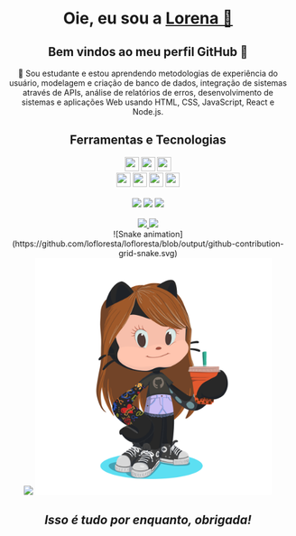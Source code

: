 <div>
  
  <h1 align="center">
    Oie, eu sou a 
    <a href="https://www.linkedin.com/in/lofloresta/">Lorena 🌸</a>
  </h1>
  <h2 align="center">Bem vindos ao meu perfil GitHub 👋</h2>
  <p align="center">
  🌱 Sou estudante e estou aprendendo metodologias de experiência do usuário, modelagem e criação de banco de dados, integração de sistemas através de APIs, análise de relatórios de erros, desenvolvimento de sistemas e aplicações Web usando HTML, CSS, JavaScript, React e Node.js. 
  </p>
</div>

<div align="center">
<h2>Ferramentas e Tecnologias</h2>
<img src="https://cdn.jsdelivr.net/gh/devicons/devicon/icons/html5/html5-original-wordmark.svg" height ="25px" width = "25px" />
<img src="https://cdn.jsdelivr.net/gh/devicons/devicon/icons/css3/css3-original-wordmark.svg" height ="25px" width = "25px" />         
<img src="https://cdn.jsdelivr.net/gh/devicons/devicon/icons/javascript/javascript-original.svg" height ="25px" width = "25px" />
 <br>
<img src="https://cdn.jsdelivr.net/gh/devicons/devicon/icons/figma/figma-original.svg" height ="25px" width = "25px" />
<img src="https://cdn.jsdelivr.net/gh/devicons/devicon/icons/photoshop/photoshop-plain.svg" height ="25px" width = "25px" />
<img src="https://cdn.jsdelivr.net/gh/devicons/devicon/icons/illustrator/illustrator-plain.svg" height ="25px" width = "25px" />
<img src="https://cdn.jsdelivr.net/gh/devicons/devicon/icons/xd/xd-plain.svg" height ="25px" width = "25px" />
</div>
<br>
<div align="center">
<a href="https://linktr.ee/lofloresta" target="_blank"><img src="https://img.shields.io/badge/-Linktree-%130077B5?style=for-the-badge&logo=linktree&logoColor=white" target="_blank"></a>
<a href="https://www.linkedin.com/in/lofloresta/" target="_blank"><img src="https://img.shields.io/badge/-LinkedIn-%230077B5?style=for-the-badge&logo=linkedin&logoColor=white" target="_blank"></a>
<a href="mailto:lorenafsilveira@hotmail.com"><img src="https://img.shields.io/badge/-Email-%23333?style=for-the-badge&logo=gmail&logoColor=white" target="_blank"></a>
</div>
<br>
<div align="center">
<a href="https://github.com/lofloresta">
<img height="180em" src="https://github-readme-stats.vercel.app/api/top-langs/?username=lofloresta&layout=compact&langs_count=7&theme=dracula"/>
<img height="180em" src="https://github-readme-stats.vercel.app/api?username=lofloresta&show_icons=true&theme=dracula&include_all_commits=true&count_private=true"/></a>
</div>

<div align="center">
![Snake animation](https://github.com/lofloresta/lofloresta/blob/output/github-contribution-grid-snake.svg)
</br>
<img src="cat-funny-cat.gif" height="400px">
<img src="octocat-lyra.png" height="420px">
</br>
<h2><i> Isso é tudo por enquanto, <b>obrigada!</b></i></h2>
</div>
